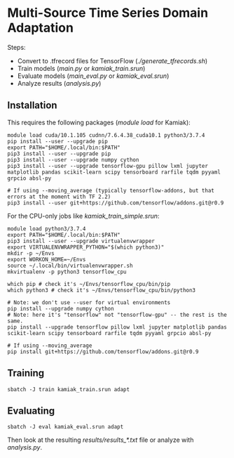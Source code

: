 # Multi-Source Time Series Domain Adaptation

Steps:

- Convert to .tfrecord files for TensorFlow (*./generate_tfrecords.sh*)
- Train models (*main.py* or *kamiak_train.srun*)
- Evaluate models (*main_eval.py* or *kamiak_eval.srun*)
- Analyze results (*analysis.py*)

## Installation

This requires the following packages (*module load* for Kamiak):

    module load cuda/10.1.105 cudnn/7.6.4.38_cuda10.1 python3/3.7.4
    pip install --user --upgrade pip
    export PATH="$HOME/.local/bin:$PATH"
    pip3 install --user --upgrade pip
    pip3 install --user --upgrade numpy cython
    pip3 install --user --upgrade tensorflow-gpu pillow lxml jupyter matplotlib pandas scikit-learn scipy tensorboard rarfile tqdm pyyaml grpcio absl-py

    # If using --moving_average (typically tensorflow-addons, but that errors at the moment with TF 2.2)
    pip3 install --user git+https://github.com/tensorflow/addons.git@r0.9

For the CPU-only jobs like *kamiak_train_simple.srun*:

    module load python3/3.7.4
    export PATH="$HOME/.local/bin:$PATH"
    pip3 install --user --upgrade virtualenvwrapper
    export VIRTUALENVWRAPPER_PYTHON="$(which python3)"
    mkdir -p ~/Envs
    export WORKON_HOME=~/Envs
    source ~/.local/bin/virtualenvwrapper.sh
    mkvirtualenv -p python3 tensorflow_cpu

    which pip # check it's ~/Envs/tensorflow_cpu/bin/pip
    which python3 # check it's ~/Envs/tensorflow_cpu/bin/python3

    # Note: we don't use --user for virtual environments
    pip install --upgrade numpy cython
    # Note: here it's "tensorflow" not "tensorflow-gpu" -- the rest is the same.
    pip install --upgrade tensorflow pillow lxml jupyter matplotlib pandas scikit-learn scipy tensorboard rarfile tqdm pyyaml grpcio absl-py

    # If using --moving_average
    pip install git+https://github.com/tensorflow/addons.git@r0.9

## Training

    sbatch -J train kamiak_train.srun adapt

## Evaluating

    sbatch -J eval kamiak_eval.srun adapt

Then look at the resulting *results/results_\*.txt* file or analyze with *analysis.py*.
